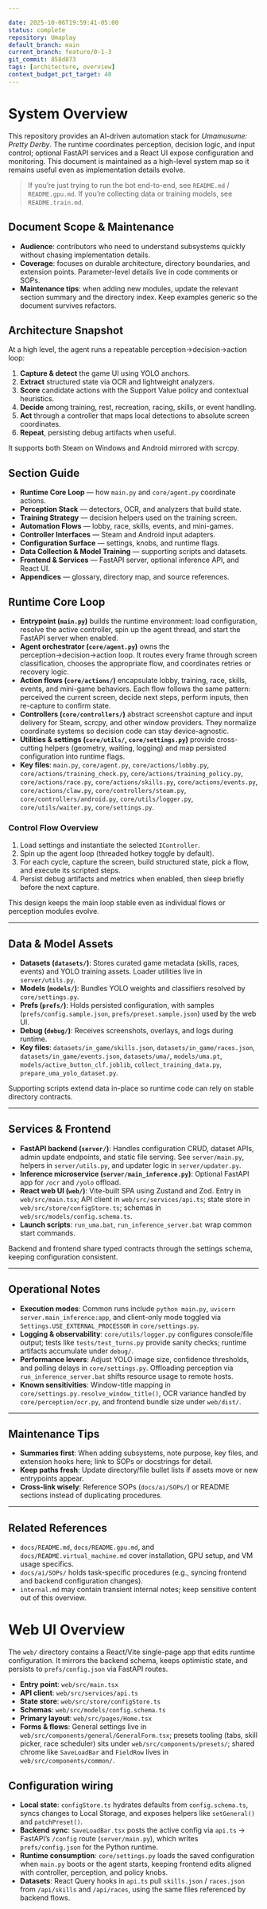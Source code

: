 ```yaml
---

date: 2025-10-06T19:59:41-05:00
status: complete
repository: Umaplay
default_branch: main
current_branch: feature/0-1-3
git_commit: 858d873
tags: [architecture, overview]
context_budget_pct_target: 40
---
```


# System Overview
This repository provides an AI-driven automation stack for *Umamusume: Pretty Derby*. The runtime coordinates perception, decision logic, and input control; optional FastAPI services and a React UI expose configuration and monitoring. This document is maintained as a high-level system map so it remains useful even as implementation details evolve.

> If you’re just trying to run the bot end-to-end, see `README.md` / `README.gpu.md`.
> If you’re collecting data or training models, see `README.train.md`.

## Document Scope & Maintenance
- **Audience**: contributors who need to understand subsystems quickly without chasing implementation details.
- **Coverage**: focuses on durable architecture, directory boundaries, and extension points. Parameter-level details live in code comments or SOPs.
- **Maintenance tips**: when adding new modules, update the relevant section summary and the directory index. Keep examples generic so the document survives refactors.

## Architecture Snapshot
At a high level, the agent runs a repeatable perception→decision→action loop:

1. **Capture & detect** the game UI using YOLO anchors.
2. **Extract** structured state via OCR and lightweight analyzers.
3. **Score** candidate actions with the Support Value policy and contextual heuristics.
4. **Decide** among training, rest, recreation, racing, skills, or event handling.
5. **Act** through a controller that maps local detections to absolute screen coordinates.
6. **Repeat**, persisting debug artifacts when useful.

It supports both Steam on Windows and Android mirrored with scrcpy.

## Section Guide
- **Runtime Core Loop** — how `main.py` and `core/agent.py` coordinate actions.
- **Perception Stack** — detectors, OCR, and analyzers that build state.
- **Training Strategy** — decision helpers used on the training screen.
- **Automation Flows** — lobby, race, skills, events, and mini-games.
- **Controller Interfaces** — Steam and Android input adapters.
- **Configuration Surface** — settings, knobs, and runtime flags.
- **Data Collection & Model Training** — supporting scripts and datasets.
- **Frontend & Services** — FastAPI server, optional inference API, and React UI.
- **Appendices** — glossary, directory map, and source references.


## Runtime Core Loop
- **Entrypoint (`main.py`)** builds the runtime environment: load configuration, resolve the active controller, spin up the agent thread, and start the FastAPI server when enabled.
- **Agent orchestrator (`core/agent.py`)** owns the perception→decision→action loop. It routes every frame through screen classification, chooses the appropriate flow, and coordinates retries or recovery logic.
- **Action flows (`core/actions/`)** encapsulate lobby, training, race, skills, events, and mini-game behaviors. Each flow follows the same pattern: perceived the current screen, decide next steps, perform inputs, then re-capture to confirm state.
- **Controllers (`core/controllers/`)** abstract screenshot capture and input delivery for Steam, scrcpy, and other window providers. They normalize coordinate systems so decision code can stay device-agnostic.
- **Utilities & settings (`core/utils/`, `core/settings.py`)** provide cross-cutting helpers (geometry, waiting, logging) and map persisted configuration into runtime flags.
- **Key files**: `main.py`, `core/agent.py`, `core/actions/lobby.py`, `core/actions/training_check.py`, `core/actions/training_policy.py`, `core/actions/race.py`, `core/actions/skills.py`, `core/actions/events.py`, `core/actions/claw.py`, `core/controllers/steam.py`, `core/controllers/android.py`, `core/utils/logger.py`, `core/utils/waiter.py`, `core/settings.py`.

### Control Flow Overview
1. Load settings and instantiate the selected `IController`.
2. Spin up the agent loop (threaded hotkey toggle by default).
3. For each cycle, capture the screen, build structured state, pick a flow, and execute its scripted steps.
4. Persist debug artifacts and metrics when enabled, then sleep briefly before the next capture.

This design keeps the main loop stable even as individual flows or perception modules evolve.

---
## Data & Model Assets
- **Datasets (`datasets/`)**: Stores curated game metadata (skills, races, events) and YOLO training assets. Loader utilities live in `server/utils.py`.
- **Models (`models/`)**: Bundles YOLO weights and classifiers resolved by `core/settings.py`.
- **Prefs (`prefs/`)**: Holds persisted configuration, with samples (`prefs/config.sample.json`, `prefs/preset.sample.json`) used by the web UI.
- **Debug (`debug/`)**: Receives screenshots, overlays, and logs during runtime.
- **Key files**: `datasets/in_game/skills.json`, `datasets/in_game/races.json`, `datasets/in_game/events.json`, `datasets/uma/`, `models/uma.pt`, `models/active_button_clf.joblib`, `collect_training_data.py`, `prepare_uma_yolo_dataset.py`.

Supporting scripts extend data in-place so runtime code can rely on stable directory contracts.

---

## Services & Frontend
- **FastAPI backend (`server/`)**: Handles configuration CRUD, dataset APIs, admin update endpoints, and static file serving. See `server/main.py`, helpers in `server/utils.py`, and updater logic in `server/updater.py`.
- **Inference microservice (`server/main_inference.py`)**: Optional FastAPI app for `/ocr` and `/yolo` offload.
- **React web UI (`web/`)**: Vite-built SPA using Zustand and Zod. Entry in `web/src/main.tsx`; API client in `web/src/services/api.ts`; state store in `web/src/store/configStore.ts`; schemas in `web/src/models/config.schema.ts`.
- **Launch scripts**: `run_uma.bat`, `run_inference_server.bat` wrap common start commands.

Backend and frontend share typed contracts through the settings schema, keeping configuration consistent.

---

## Operational Notes
- **Execution modes**: Common runs include `python main.py`, `uvicorn server.main_inference:app`, and client-only mode toggled via `Settings.USE_EXTERNAL_PROCESSOR` in `core/settings.py`.
- **Logging & observability**: `core/utils/logger.py` configures console/file output; tests like `tests/test_turns.py` provide sanity checks; runtime artifacts accumulate under `debug/`.
- **Performance levers**: Adjust YOLO image size, confidence thresholds, and polling delays in `core/settings.py`. Offloading perception via `run_inference_server.bat` shifts resource usage to remote hosts.
- **Known sensitivities**: Window-title mapping in `core/settings.py.resolve_window_title()`, OCR variance handled by `core/perception/ocr.py`, and frontend bundle size under `web/dist/`.

---

## Maintenance Tips
- **Summaries first**: When adding subsystems, note purpose, key files, and extension hooks here; link to SOPs or docstrings for detail.
- **Keep paths fresh**: Update directory/file bullet lists if assets move or new entrypoints appear.
- **Cross-link wisely**: Reference SOPs (`docs/ai/SOPs/`) or README sections instead of duplicating procedures.

---

## Related References
- `docs/README.md`, `docs/README.gpu.md`, and `docs/README.virtual_machine.md` cover installation, GPU setup, and VM usage specifics.
- `docs/ai/SOPs/` holds task-specific procedures (e.g., syncing frontend and backend configuration changes).
- `internal.md` may contain transient internal notes; keep sensitive content out of this overview.



# Web UI Overview

The `web/` directory contains a React/Vite single-page app that edits runtime configuration. It mirrors the backend schema, keeps optimistic state, and persists to `prefs/config.json` via FastAPI routes.

- **Entry point**: `web/src/main.tsx`
- **API client**: `web/src/services/api.ts`
- **State store**: `web/src/store/configStore.ts`
- **Schemas**: `web/src/models/config.schema.ts`
- **Primary layout**: `web/src/pages/Home.tsx`
- **Forms & flows**: General settings live in `web/src/components/general/GeneralForm.tsx`; presets tooling (tabs, skill picker, race scheduler) sits under `web/src/components/presets/`; shared chrome like `SaveLoadBar` and `FieldRow` lives in `web/src/components/common/`.

## Configuration wiring
- **Local state**: `configStore.ts` hydrates defaults from `config.schema.ts`, syncs changes to Local Storage, and exposes helpers like `setGeneral()` and `patchPreset()`.
- **Backend sync**: `SaveLoadBar.tsx` posts the active config via `api.ts` → FastAPI’s `/config` route (`server/main.py`), which writes `prefs/config.json` for the Python runtime.
- **Runtime consumption**: `core/settings.py` loads the saved configuration when `main.py` boots or the agent starts, keeping frontend edits aligned with controller, perception, and policy knobs.
- **Datasets**: React Query hooks in `api.ts` pull `skills.json` / `races.json` from `/api/skills` and `/api/races`, using the same files referenced by backend flows.
